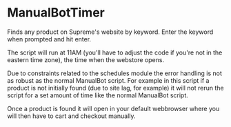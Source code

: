 # ManualBotTimer
Finds any product on Supreme's website by keyword. Enter the keyword when prompted and hit enter. 

The script will run at 11AM (you'll have to adjust the code if you're not in the eastern time zone), the time when the webstore opens.

Due to constraints related to the schedules module the error handling is not as robust as the normal ManualBot script.
For example in this script if a product is not initially found (due to site lag, for example) it will not rerun the script for
a set amount of time like the normal ManualBot script.

Once a product is found it will open in your default webbrowser where you will then have to cart and checkout manually.

